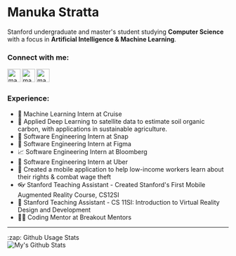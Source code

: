 # Manuka Stratta
Stanford undergraduate and master's student studying **Computer Science** with a focus in **Artificial Intelligence & Machine Learning**. 

### Connect with me:
[<img align="left" alt="manukastratta | LinkedIn" width="30px" src="https://cdn.jsdelivr.net/npm/simple-icons@v3/icons/linkedin.svg"/>][linkedin]
[<img align="left" alt="manukastratta | LinkedIn" width="30px" src="https://cdn.jsdelivr.net/npm/simple-icons@v3/icons/github.svg"/>][github]
[<img align="left" alt="manukastratta | LinkedIn" width="30px" src="https://cdn.jsdelivr.net/npm/simple-icons@v3/icons/gmail.svg"/>][email]

</br>
</br>

### Experience:
- 🚗 Machine Learning Intern at Cruise
- 🌱 Applied Deep Learning to satellite data to estimate soil organic carbon, with applications in sustainable agriculture.
- 👻 Software Engineering Intern at Snap
- 🎨 Software Engineering Intern at Figma
- 📈 Software Engineering Intern at Bloomberg
- 🚙 Software Engineering Intern at Uber
- 📱 Created a mobile application to help low-income workers learn about their rights & combat wage theft
- 👓 Stanford Teaching Assistant - Created Stanford's First Mobile Augmented Reality Course, CS12SI
- 🌲 Stanford Teaching Assistant - CS 11SI: Introduction to Virtual Reality Design and Development
- 👩‍💻 Coding Mentor at Breakout Mentors
---


<summary>:zap: Github Usage Stats</summary>
<a href="#">
<img align="left" alt="My's Github Stats" src="https://github-readme-stats.vercel.app/api?username=manukastratta&count_private=true&show_icons=true&hide=issues,stars&include_all_commits=true" />
</a>

[github]: https://github.com/manukastratta
[linkedin]: https://www.linkedin.com/in/manukastratta/
[email]: mailto:mstratta@stanford.edu



<!--
**manukastratta/manukastratta** is a ✨ _special_ ✨ repository because its `README.md` (this file) appears on your GitHub profile.

Here are some ideas to get you started:

- 🔭 I’m currently working on ...
- 🌱 I’m currently learning ...
- 👯 I’m looking to collaborate on ...
- 🤔 I’m looking for help with ...
- 💬 Ask me about ...
- 📫 How to reach me: ...
- 😄 Pronouns: ...
- ⚡ Fun fact: ...
-->
